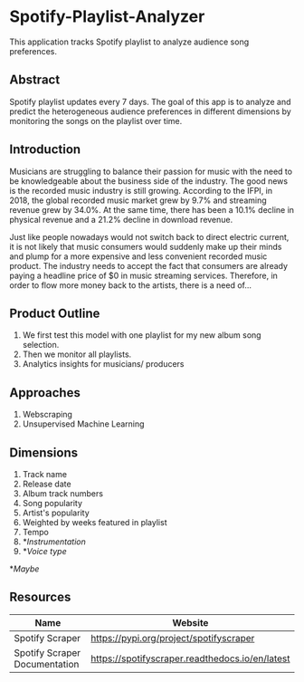 # Spotify-Playlist-Analyzer
This application tracks Spotify playlist to analyze audience song preferences.

## Abstract
Spotify playlist updates every 7 days. The goal of this app is to analyze and predict the heterogeneous audience preferences in different dimensions by monitoring the songs on the playlist over time.

## Introduction
Musicians are struggling to balance their passion for music with the need to be knowledgeable about the business side of the industry. The good news is the recorded music industry is still growing. According to the IFPI, in 2018, the global recorded music market grew by 9.7% and streaming revenue grew by 34.0%. At the same time, there has been a 10.1% decline in physical revenue and a 21.2% decline in download revenue. 

Just like people nowadays would not switch back to direct electric current, it is not likely that music consumers would suddenly make up their minds and plump for a more expensive and less convenient recorded music product. The industry needs to accept the fact that consumers are already paying a headline price of $0 in music streaming services. Therefore, in order to flow more money back to the artists, there is a need of...




## Product Outline
1. We first test this model with one playlist for my new album song selection. 
2. Then we monitor all playlists.
3. Analytics insights for musicians/ producers

## Approaches
1. Webscraping
2. Unsupervised Machine Learning

## Dimensions
1. Track name
2. Release date
3. Album track numbers
4. Song popularity
5. Artist's popularity
6. Weighted by weeks featured in playlist
7. Tempo
8. **Instrumentation*
9. **Voice type*

**Maybe*

## Resources
Name | Website
------------ | -------------
Spotify Scraper | https://pypi.org/project/spotifyscraper
Spotify Scraper Documentation | https://spotifyscraper.readthedocs.io/en/latest
